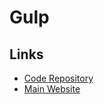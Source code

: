 # Gulp

## Links

- [Code Repository](https://github.com/gulpjs/gulp)
- [Main Website](https://gulpjs.com)
